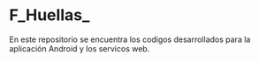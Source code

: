 # F_Huellas_

En este repositorio se encuentra los codigos desarrollados para la aplicación Android y los servicos web.
